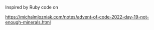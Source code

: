 Inspired by Ruby code on

https://michalmlozniak.com/notes/advent-of-code-2022-day-19-not-enough-minerals.html